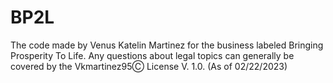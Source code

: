 # BP2L
The code made by Venus Katelin Martinez for the business labeled Bringing Prosperity To Life. Any questions about legal topics can generally be covered by the Vkmartinez95Ⓒ  License V. 1.0.  (As of 02/22/2023)
